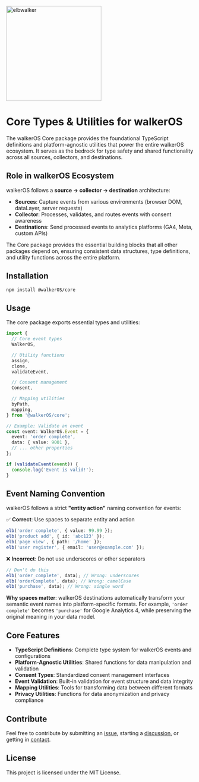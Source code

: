 <p align="left">
  <a href="https://elbwalker.com">
    <img title="elbwalker" src='https://www.elbwalker.com/img/elbwalker_logo.png' width="256px"/>
  </a>
</p>

# Core Types & Utilities for walkerOS

The walkerOS Core package provides the foundational TypeScript definitions and
platform-agnostic utilities that power the entire walkerOS ecosystem. It serves
as the bedrock for type safety and shared functionality across all sources,
collectors, and destinations.

## Role in walkerOS Ecosystem

walkerOS follows a **source → collector → destination** architecture:

- **Sources**: Capture events from various environments (browser DOM, dataLayer,
  server requests)
- **Collector**: Processes, validates, and routes events with consent awareness
- **Destinations**: Send processed events to analytics platforms (GA4, Meta,
  custom APIs)

The Core package provides the essential building blocks that all other packages
depend on, ensuring consistent data structures, type definitions, and utility
functions across the entire platform.

## Installation

```sh
npm install @walkerOS/core
```

## Usage

The core package exports essential types and utilities:

```typescript
import {
  // Core event types
  WalkerOS,

  // Utility functions
  assign,
  clone,
  validateEvent,

  // Consent management
  Consent,

  // Mapping utilities
  byPath,
  mapping,
} from '@walkerOS/core';

// Example: Validate an event
const event: WalkerOS.Event = {
  event: 'order complete',
  data: { value: 9001 },
  // ... other properties
};

if (validateEvent(event)) {
  console.log('Event is valid!');
}
```

## Event Naming Convention

walkerOS follows a strict **"entity action"** naming convention for events:

✅ **Correct**: Use spaces to separate entity and action

```typescript
elb('order complete', { value: 99.99 });
elb('product add', { id: 'abc123' });
elb('page view', { path: '/home' });
elb('user register', { email: 'user@example.com' });
```

❌ **Incorrect**: Do not use underscores or other separators

```typescript
// Don't do this
elb('order_complete', data); // Wrong: underscores
elb('orderComplete', data); // Wrong: camelCase
elb('purchase', data); // Wrong: single word
```

**Why spaces matter**: walkerOS destinations automatically transform your
semantic event names into platform-specific formats. For example,
`'order complete'` becomes `'purchase'` for Google Analytics 4, while preserving
the original meaning in your data model.

## Core Features

- **TypeScript Definitions**: Complete type system for walkerOS events and
  configurations
- **Platform-Agnostic Utilities**: Shared functions for data manipulation and
  validation
- **Consent Types**: Standardized consent management interfaces
- **Event Validation**: Built-in validation for event structure and data
  integrity
- **Mapping Utilities**: Tools for transforming data between different formats
- **Privacy Utilities**: Functions for data anonymization and privacy compliance

## Contribute

Feel free to contribute by submitting an
[issue](https://github.com/elbwalker/walkerOS/issues), starting a
[discussion](https://github.com/elbwalker/walkerOS/discussions), or getting in
[contact](https://calendly.com/elb-alexander/30min).

## License

This project is licensed under the MIT License.
